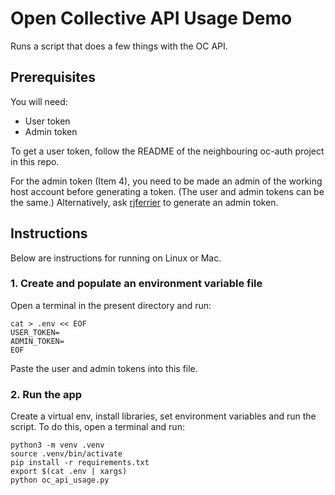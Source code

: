 # Open Collective API Usage Demo

Runs a script that does a few things with the OC API.

## Prerequisites

You will need:
* User token
* Admin token

To get a user token, follow the README of the neighbouring oc-auth project in this repo.

For the admin token (Item 4), you need to be made an admin of the working host account
before generating a token. (The user and admin tokens can be the same.)
Alternatively, ask [rjferrier](https://github.com/rjferrier) to generate an admin token.


## Instructions

Below are instructions for running on Linux or Mac.


### 1. Create and populate an environment variable file

Open a terminal in the present directory and run:


```shell
cat > .env << EOF
USER_TOKEN=
ADMIN_TOKEN=
EOF
```

Paste the user and admin tokens into this file.


### 2. Run the app

Create a virtual env, install libraries, set environment variables and run the script. 
To do this, open a terminal and run:

```shell
python3 -m venv .venv
source .venv/bin/activate
pip install -r requirements.txt
export $(cat .env | xargs)
python oc_api_usage.py
```
